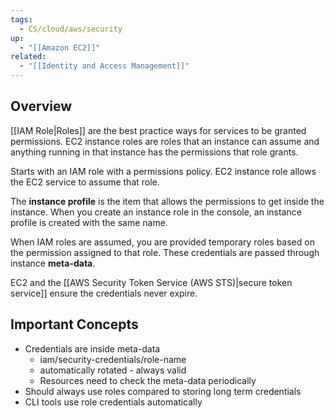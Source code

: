 ```yaml
---
tags:
  - CS/cloud/aws/security
up:
  - "[[Amazon EC2]]"
related:
  - "[[Identity and Access Management]]"
---
```

## Overview

[[IAM Role|Roles]] are the best practice ways for services to be granted permissions. EC2 instance roles are roles that an instance can assume and anything running in that instance has the permissions that role grants.

Starts with an IAM role with a permissions policy. EC2 instance role allows the EC2 service to assume that role.

The **instance profile** is the item that allows the permissions to get inside the instance. When you create an instance role in the console, an instance profile is created with the same name.

When IAM roles are assumed, you are provided temporary roles based on the permission assigned to that role. These credentials are passed through instance **meta-data**.

EC2 and the [[AWS Security Token Service (AWS STS)|secure token service]] ensure the credentials never expire.

## Important Concepts

-   Credentials are inside meta-data
    -   iam/security-credentials/role-name
    -   automatically rotated - always valid
    -   Resources need to check the meta-data periodically
-   Should always use roles compared to storing long term credentials
-   CLI tools use role credentials automatically

